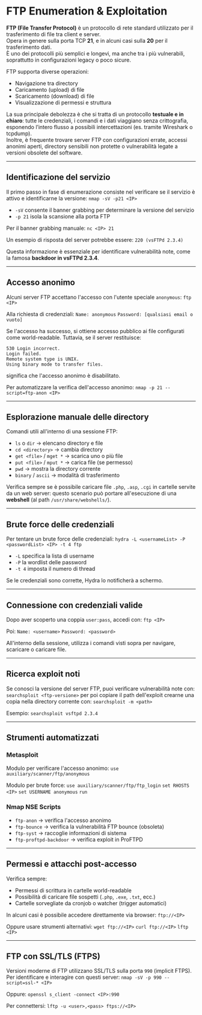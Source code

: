 # FTP Enumeration & Exploitation

**FTP (File Transfer Protocol)** è un protocollo di rete standard utilizzato per il trasferimento di file tra client e server. <br>
Opera in genere sulla porta TCP **21**, e in alcuni casi sulla **20** per il trasferimento dati. <br>
È uno dei protocolli più semplici e longevi, ma anche tra i più vulnerabili, soprattutto in configurazioni legacy o poco sicure.

FTP supporta diverse operazioni:
- Navigazione tra directory
- Caricamento (upload) di file
- Scaricamento (download) di file
- Visualizzazione di permessi e struttura

La sua principale debolezza è che si tratta di un protocollo **testuale e in chiaro**: tutte le credenziali, i comandi e i dati viaggiano senza crittografia, esponendo l’intero flusso a possibili intercettazioni (es. tramite Wireshark o tcpdump). <br>
Inoltre, è frequente trovare server FTP con configurazioni errate, accessi anonimi aperti, directory sensibili non protette o vulnerabilità legate a versioni obsolete del software.

---

## Identificazione del servizio

Il primo passo in fase di enumerazione consiste nel verificare se il servizio è attivo e identificarne la versione:
`nmap -sV -p21 <IP>`

- `-sV` consente il banner grabbing per determinare la versione del servizio
- `-p 21` isola la scansione alla porta FTP

Per il banner grabbing manuale:
`nc <IP> 21`

Un esempio di risposta del server potrebbe essere:
`220 (vsFTPd 2.3.4)`

Questa informazione è essenziale per identificare vulnerabilità note, come la famosa **backdoor in vsFTPd 2.3.4**.

---

## Accesso anonimo

Alcuni server FTP accettano l'accesso con l'utente speciale `anonymous`:
`ftp <IP>`

Alla richiesta di credenziali:
`Name: anonymous`
`Password: [qualsiasi email o vuoto]`

Se l'accesso ha successo, si ottiene accesso pubblico ai file configurati come world-readable. Tuttavia, se il server restituisce:
```
530 Login incorrect.
Login failed.
Remote system type is UNIX.
Using binary mode to transfer files.
```
significa che l'accesso anonimo è disabilitato.

Per automatizzare la verifica dell'accesso anonimo:
`nmap -p 21 --script=ftp-anon <IP>`

---

## Esplorazione manuale delle directory

Comandi utili all'interno di una sessione FTP:
- `ls` o `dir` → elencano directory e file
- `cd <directory>` → cambia directory
- `get <file>` / `mget *` → scarica uno o più file
- `put <file>` / `mput *` → carica file (se permesso)
- `pwd` → mostra la directory corrente
- `binary` / `ascii` → modalità di trasferimento

Verifica sempre se è possibile caricare file `.php`, `.asp`, `.cgi` in cartelle servite da un web server: questo scenario può portare all'esecuzione di una **webshell** (al path `/usr/share/webshells/`). 

---

## Brute force delle credenziali

Per tentare un brute force delle credenziali:
`hydra -L <usernameList> -P <passwordList> <IP> -t 4 ftp`

- `-L` specifica la lista di username
- `-P` la wordlist delle password
- `-t 4` imposta il numero di thread

Se le credenziali sono corrette, Hydra lo notificherà a schermo.

---

## Connessione con credenziali valide

Dopo aver scoperto una coppia `user:pass`, accedi con:
`ftp <IP>`

Poi:
`Name: <username>`
`Password: <password>`

All'interno della sessione, utilizza i comandi visti sopra per navigare, scaricare o caricare file.

---

## Ricerca exploit noti

Se conosci la versione del server FTP, puoi verificare vulnerabilità note con:
`searchsploit <ftp-versione>`
per poi copiare il path dell'exploit crearne una copia nella directory corrente con:
`searchsploit -m <path>`

Esempio:
`searchsploit vsftpd 2.3.4`

---

## Strumenti automatizzati

### Metasploit

Modulo per verificare l'accesso anonimo:
`use auxiliary/scanner/ftp/anonymous`

Modulo per brute force:
`use auxiliary/scanner/ftp/ftp_login`
`set RHOSTS <IP>`
`set USERNAME anonymous`
`run`

### Nmap NSE Scripts

- `ftp-anon` → verifica l'accesso anonimo
- `ftp-bounce` → verifica la vulnerabilità FTP bounce (obsoleta)
- `ftp-syst` → raccoglie informazioni di sistema
- `ftp-proftpd-backdoor` → verifica exploit in ProFTPD

---

## Permessi e attacchi post-accesso

Verifica sempre:
- Permessi di scrittura in cartelle world-readable
- Possibilità di caricare file sospetti (`.php`, `.exe`, `.txt`, ecc.)
- Cartelle sorvegliate da cronjob o watcher (trigger automatici)

In alcuni casi è possibile accedere direttamente via browser:
`ftp://<IP>`

Oppure usare strumenti alternativi:
`wget ftp://<IP>`
`curl ftp://<IP>`
`lftp <IP>`

---

## FTP con SSL/TLS (FTPS)

Versioni moderne di FTP utilizzano SSL/TLS sulla porta `990` (implicit FTPS). <br>
Per identificare e interagire con questi server:
`nmap -sV -p 990 --script=ssl-* <IP>`

Oppure:
`openssl s_client -connect <IP>:990`

Per connettersi:
`lftp -u <user>,<pass> ftps://<IP>`
